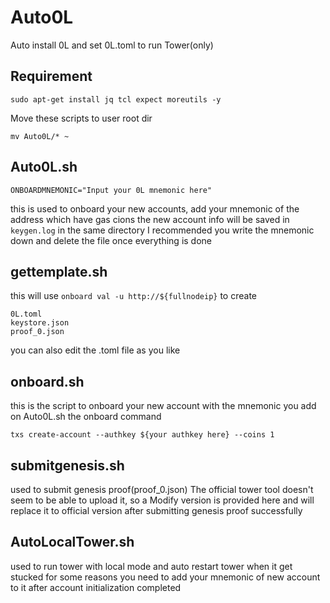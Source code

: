 # Auto0L
Auto install 0L and set 0L.toml to run Tower(only)

## Requirement
```
sudo apt-get install jq tcl expect moreutils -y
```
Move these scripts to user root dir
```
mv Auto0L/* ~
```

## Auto0L.sh
```
ONBOARDMNEMONIC="Input your 0L mnemonic here"
```
this is used to onboard your new accounts, add your mnemonic of the address which have gas cions
the new account info will be saved in `keygen.log` in the same directory
I recommended you write the mnemonic down and delete the file once everything is done

## gettemplate.sh
this will use `onboard val -u http://${fullnodeip}` to create 
```
0L.toml 
keystore.json
proof_0.json
```
you can also edit the .toml file as you like

## onboard.sh
this is the script to onboard your new account with the mnemonic you add on Auto0L.sh
the onboard command
```
txs create-account --authkey ${your authkey here} --coins 1
```

## submitgenesis.sh
used to submit genesis proof(proof_0.json)
The official tower tool doesn't seem to be able to upload it, so a Modify version is provided here
and will replace it to official version after submitting genesis proof successfully

## AutoLocalTower.sh
used to run tower with local mode and auto restart tower when it get stucked for some reasons
you need to add your mnemonic of new account to it after account initialization completed
